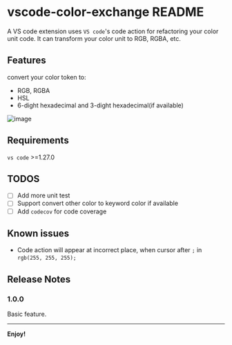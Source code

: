 # vscode-color-exchange README

A VS code extension uses `VS code`'s code action for refactoring your color unit code. It can transform your color unit to RGB, RGBA, etc.

## Features
convert your color token to:
- RGB, RGBA
- HSL
- 6-dight hexadecimal and 3-dight hexadecimal(if available)

![image](https://user-images.githubusercontent.com/20639676/46390381-18888280-c70a-11e8-9c3f-e28710647270.png)

## Requirements
`vs code` >=1.27.0

## TODOS
- [ ] Add more unit test
- [ ] Support convert other color to keyword color if available
- [ ] Add `codecov` for code coverage
## Known issues
- Code action will appear at incorrect place, when cursor after `;` in `rgb(255, 255, 255);`

## Release Notes
### 1.0.0
Basic feature.

-----------------------------------------------------------------------------------------------------------
**Enjoy!**
